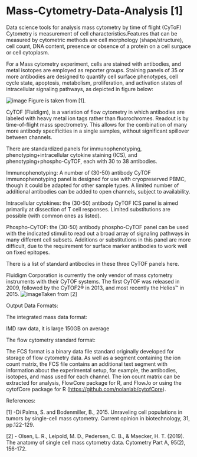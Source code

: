 # Mass-Cytometry-Data-Analysis [1]
Data science tools for analysis mass cytometry by time of flight (CyToF)
Cytometry is measurement of cell characteristics.Features that can be measured by cytometric methods are cell morphology (shape/structure), cell count, DNA content, presence or obsence of a protein on a cell surgace or cell cytoplasm. 

For a Mass cytometry experiment, cells are stained with antibodies, and metal isotopes are employed as reporter groups. Staining panels of 35 or more antibodies are designed to quantify cell surface phenotypes, cell cycle state, apoptosis, metabolism, proliferation, and activation states of intracellular signaling pathways, as depicted in figure below:

![image](https://user-images.githubusercontent.com/10026216/137164031-819c2756-4b7c-4926-a822-cf074f11613f.png)
Figure is taken from [1].


CyTOF (Fluidigm), is a variation of flow cytometry in which antibodies are labeled with heavy metal ion tags rather than fluorochromes.  Readout is by time-of-flight mass spectrometry.  This allows for the combination of many more antibody specificities in a single samples, without significant spillover between channels.  

There are standardized panels for  immunophenotyping, phenotyping+intracellular cytokine staining (ICS), and phenotyping+phospho-CyTOF, each with 30 to 38  antibodies.   

Immunophenotyping:  A number of (30-50) antibody CyTOF immunophenotyping panel is designed for use with cryopreserved PBMC, though it could be adapted for other sample types.  A limited number of additional antibodies can be added to open channels, subject to availability.

Intracellular cytokines:  the (30-50) antibody CyTOF ICS panel is aimed primarily at dissection of T cell responses.  Limited substitutions are possible (with common ones as listed).

Phospho-CyTOF:  the (30-50) antibody phospho-CyTOF panel can be used with the indicated stimuli to read out a broad array of signaling pathways in many different cell subsets.  Additions or substitutions in this panel are more difficult, due to the requirement for surface marker antibodies to work well on fixed epitopes.

There is a list of standard antibodies in these three CyTOF panels here. 

Fluidigm Corporation is currently the only vendor of mass cytometry instruments with their CyTOF systems. The first CyTOF was released in 2009, followed by the CyTOF2® in 2013, and most recently the Helios™ in 2015. 
![image](https://user-images.githubusercontent.com/10026216/137162678-bf8cedb2-aa76-484b-9d42-9970e7a3a264.png)Taken from [2]



Output Data Formats:

The integrated mass data format:

IMD raw data, it is large 
150GB on average

The flow cytometry standard format: 

The FCS format is a binary data file standard originally developed for storage of flow cytometry data.
As well as a segment containing the ion count matrix, the FCS file contains an additional text segment with information about the experimental setup, for example, the antibodies, isotopes, and mass used for each channel. 
The ion count matrix can be extracted for analysis, FlowCore package for R, and FlowJo or using the cytofCore package for R (https://github.com/nolanlab/cytofCore).




References:

[1] -Di Palma, S. and Bodenmiller, B., 2015. Unraveling cell populations in tumors by single-cell mass cytometry. Current opinion in biotechnology, 31, pp.122-129.

[2] - Olsen, L. R., Leipold, M. D., Pedersen, C. B., & Maecker, H. T. (2019). The anatomy of single cell mass cytometry data. Cytometry Part A, 95(2), 156-172.
